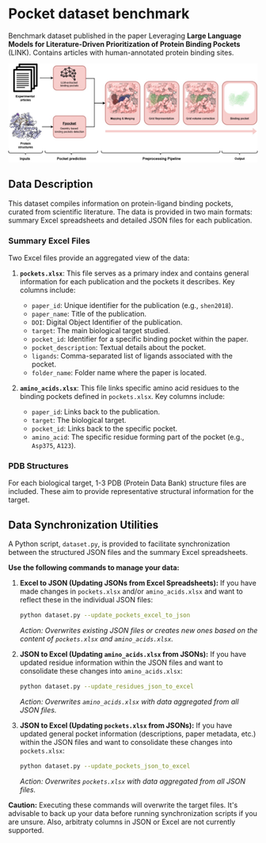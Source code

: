 # Pocket dataset benchmark
Benchmark dataset published in the paper Leveraging **Large Language Models for Literature-Driven Prioritization of Protein Binding Pockets** (LINK). Contains articles with human-annotated protein binding sites.

![](workflow.jpg)

## Data Description

This dataset compiles information on protein-ligand binding pockets, curated from scientific literature. The data is provided in two main formats: summary Excel spreadsheets and detailed JSON files for each publication.

### Summary Excel Files

Two Excel files provide an aggregated view of the data:

1.  **`pockets.xlsx`**: This file serves as a primary index and contains general information for each publication and the pockets it describes. Key columns include:
    *   `paper_id`: Unique identifier for the publication (e.g., `shen2018`).
    *   `paper_name`: Title of the publication.
    *   `DOI`: Digital Object Identifier of the publication.
    *   `target`: The main biological target studied.
    *   `pocket_id`: Identifier for a specific binding pocket within the paper.
    *   `pocket_description`: Textual details about the pocket.
    *   `ligands`: Comma-separated list of ligands associated with the pocket.
    *   `folder_name`: Folder name where the paper is located.

2.  **`amino_acids.xlsx`**: This file links specific amino acid residues to the binding pockets defined in `pockets.xlsx`. Key columns include:
    *   `paper_id`: Links back to the publication.
    *   `target`: The biological target.
    *   `pocket_id`: Links back to the specific pocket.
    *   `amino_acid`: The specific residue forming part of the pocket (e.g., `Asp375`, `A123`).


### PDB Structures
For each biological target, 1-3 PDB (Protein Data Bank) structure files are included. These aim to provide representative structural information for the target.

## Data Synchronization Utilities

A Python script, `dataset.py`, is provided to facilitate synchronization between the structured JSON files and the summary Excel spreadsheets.

**Use the following commands to manage your data:**

1.  **Excel to JSON (Updating JSONs from Excel Spreadsheets):**
    If you have made changes in `pockets.xlsx` and/or `amino_acids.xlsx` and want to reflect these in the individual JSON files:
    ```bash
    python dataset.py --update_pockets_excel_to_json
    ```
    *Action: Overwrites existing JSON files or creates new ones based on the content of `pockets.xlsx` and `amino_acids.xlsx`.*

2.  **JSON to Excel (Updating `amino_acids.xlsx` from JSONs):**
    If you have updated residue information within the JSON files and want to consolidate these changes into `amino_acids.xlsx`:
    ```bash
    python dataset.py --update_residues_json_to_excel
    ```
    *Action: Overwrites `amino_acids.xlsx` with data aggregated from all JSON files.*

3.  **JSON to Excel (Updating `pockets.xlsx` from JSONs):**
    If you have updated general pocket information (descriptions, paper metadata, etc.) within the JSON files and want to consolidate these changes into `pockets.xlsx`:
    ```bash
    python dataset.py --update_pockets_json_to_excel
    ```
    *Action: Overwrites `pockets.xlsx` with data aggregated from all JSON files.*

**Caution:** Executing these commands will overwrite the target files. It's advisable to back up your data before running synchronization scripts if you are unsure. Also, arbitraty columns in JSON or Excel are not currently supported.